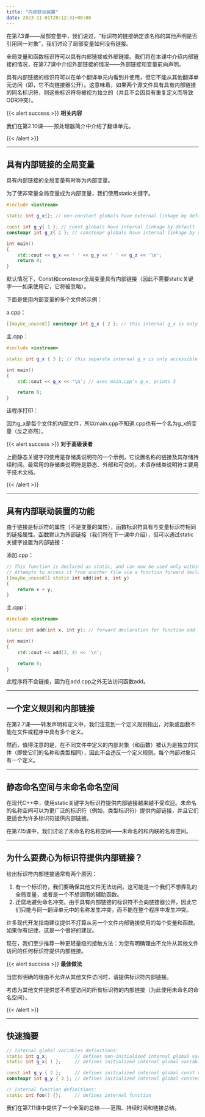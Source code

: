 ```yaml
---
title: "内部联动装置"
date: 2023-11-01T20:12:31+08:00
---
```


在第7.3课——局部变量中，我们说过，“标识符的链接确定该名称的其他声明是否引用同一对象”，我们讨论了局部变量如何没有链接。

全局变量和函数标识符可以具有内部链接或外部链接。我们将在本课中介绍内部链接的情况，在第7.7课中介绍外部链接的情况——外部链接和变量前向声明。

具有内部链接的标识符可以在单个翻译单元内看到并使用，但它不能从其他翻译单元访问（即，它不向链接器公开）。这意味着，如果两个源文件具有具有内部链接的同名标识符，则这些标识符将被视为独立的（并且不会因具有重复定义而导致ODR冲突）。

{{< alert success >}}
**相关内容**

我们在第2.10课——预处理器简介中介绍了翻译单元。

{{< /alert >}}

***
## 具有内部链接的全局变量

具有内部链接的全局变量有时称为内部变量。

为了使非常量全局变量成为内部变量，我们使用static关键字。

```C++
#include <iostream>

static int g_x{}; // non-constant globals have external linkage by default, but can be given internal linkage via the static keyword

const int g_y{ 1 }; // const globals have internal linkage by default
constexpr int g_z{ 2 }; // constexpr globals have internal linkage by default

int main()
{
    std::cout << g_x << ' ' << g_y << ' ' << g_z << '\n';
    return 0;
}
```

默认情况下，Const和constexpr全局变量具有内部链接（因此不需要static关键字——如果使用它，它将被忽略）。

下面是使用内部变量的多个文件的示例：

a.cpp：

```C++
[[maybe_unused]] constexpr int g_x { 2 }; // this internal g_x is only accessible within a.cpp
```

主.cpp：

```C++
#include <iostream>

static int g_x { 3 }; // this separate internal g_x is only accessible within main.cpp

int main()
{
    std::cout << g_x << '\n'; // uses main.cpp's g_x, prints 3

    return 0;
}
```

该程序打印：

因为g_x是每个文件的内部文件，所以main.cpp不知道.cpp也有一个名为g_x的变量（反之亦然）。

{{< alert success >}}
**对于高级读者**

上面静态关键字的使用是存储类说明符的一个示例，它设置名称的链接及其存储持续时间。最常用的存储类说明符是静态、外部和可变的。术语存储类说明符主要用于技术文档。

{{< /alert >}}

***
## 具有内部联动装置的功能

由于链接是标识符的属性（不是变量的属性），函数标识符具有与变量标识符相同的链接属性。函数默认为外部链接（我们将在下一课中介绍），但可以通过static关键字设置为内部链接：

添加.cpp：

```C++
// This function is declared as static, and can now be used only within this file
// Attempts to access it from another file via a function forward declaration will fail
[[maybe_unused]] static int add(int x, int y)
{
    return x + y;
}
```

主.cpp：

```C++
#include <iostream>

static int add(int x, int y); // forward declaration for function add

int main()
{
    std::cout << add(3, 4) << '\n';

    return 0;
}
```

此程序将不会链接，因为在add.cpp之外无法访问函数add。

***
## 一个定义规则和内部链接

在第2.7课——转发声明和定义中，我们注意到一个定义规则指出，对象或函数不能在文件或程序中具有多个定义。

然而，值得注意的是，在不同文件中定义的内部对象（和函数）被认为是独立的实体（即使它们的名称和类型相同），因此不会违反一个定义规则。每个内部对象只有一个定义。

***
## 静态命名空间与未命名命名空间

在现代C++中，使用static关键字为标识符提供内部链接越来越不受欢迎。未命名的名称空间可以为更广泛的标识符（例如，类型标识符）提供内部链接，并且它们更适合为许多标识符提供内部链接。

在第7.15课中，我们讨论了未命名的名称空间——未命名的和内联的名称空间。

***
## 为什么要费心为标识符提供内部链接？

给出标识符内部链接通常有两个原因：

1. 有一个标识符，我们要确保其他文件无法访问。这可能是一个我们不想弄乱的全局变量，或者是一个不想调用的辅助函数。
2. 迂腐地避免命名冲突。由于具有内部链接的标识符不会向链接器公开，因此它们只能与同一翻译单元中的名称发生冲突，而不能在整个程序中发生冲突。


许多现代开发指南建议提供不打算从另一个文件内部链接使用的每个变量和函数。如果你有纪律，这是一个很好的建议。

现在，我们至少推荐一种更轻量级的接触方法：为您有明确理由不允许从其他文件访问的任何标识符提供内部链接。

{{< alert success >}}
**最佳做法**

当您有明确的理由不允许从其他文件访问时，请提供标识符内部链接。

考虑为其他文件提供您不希望访问的所有标识符的内部链接（为此使用未命名的命名空间）。

{{< /alert >}}

***
## 快速摘要

```C++
// Internal global variables definitions:
static int g_x;          // defines non-initialized internal global variable (zero initialized by default)
static int g_x{ 1 };     // defines initialized internal global variable

const int g_y { 2 };     // defines initialized internal global const variable
constexpr int g_y { 3 }; // defines initialized internal global constexpr variable

// Internal function definitions:
static int foo() {};     // defines internal function
```

我们在第7.11课中提供了一个全面的总结——范围、持续时间和链接总结。

